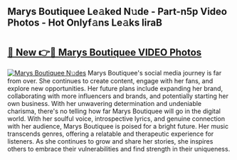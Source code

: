 ## Marys Boutiquee Le𝚊ked N𝚞de - Part-n5p Video Photos - Hot Onlyf𝚊ns Le𝚊ks liraB

# <h2><a href="http://ab85646.deff.icu/?id=Marys+Boutiquee">🔗 New 👉🔴 Marys Boutiquee VIDEO Photos</a></h2>

[![Marys Boutiquee N𝚞des](https://i.imgur.com/rIISA9y.gif)](http://ab85646.deff.icu/?id=Marys+Boutiquee)
Marys Boutiquee's social media journey is far from over. She continues to create content, engage with her fans, and explore new opportunities. Her future plans include expanding her brand, collaborating with more influencers and brands, and potentially starting her own business. With her unwavering determination and undeniable charisma, there's no telling how far Marys Boutiquee will go in the digital world. With her soulful voice, introspective lyrics, and genuine connection with her audience, Marys Boutiquee is poised for a bright future. Her music transcends genres, offering a relatable and therapeutic experience for listeners. As she continues to grow and share her stories, she inspires others to embrace their vulnerabilities and find strength in their uniqueness.
